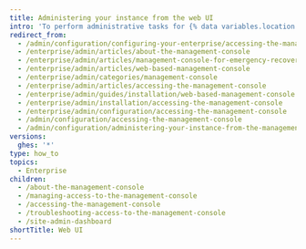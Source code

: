 ```yaml
---
title: Administering your instance from the web UI
intro: 'To perform administrative tasks for {% data variables.location.product_location %}, you can use the {% data variables.enterprise.management_console %} and site admin dashboard.'
redirect_from:
  - /admin/configuration/configuring-your-enterprise/accessing-the-management-console
  - /enterprise/admin/articles/about-the-management-console
  - /enterprise/admin/articles/management-console-for-emergency-recovery
  - /enterprise/admin/articles/web-based-management-console
  - /enterprise/admin/categories/management-console
  - /enterprise/admin/articles/accessing-the-management-console
  - /enterprise/admin/guides/installation/web-based-management-console
  - /enterprise/admin/installation/accessing-the-management-console
  - /enterprise/admin/configuration/accessing-the-management-console
  - /admin/configuration/accessing-the-management-console
  - /admin/configuration/administering-your-instance-from-the-management-console
versions:
  ghes: '*'
type: how_to
topics:
  - Enterprise
children:
  - /about-the-management-console
  - /managing-access-to-the-management-console
  - /accessing-the-management-console
  - /troubleshooting-access-to-the-management-console
  - /site-admin-dashboard
shortTitle: Web UI
---
```


